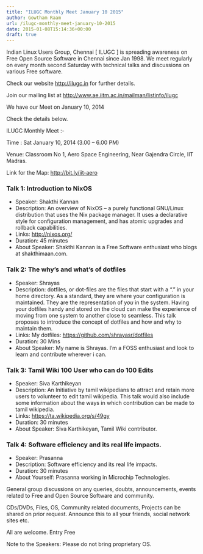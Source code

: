 ```yaml
---
title: "ILUGC Monthly Meet January 10 2015"
author: Gowtham Raam
url: /ilugc-monthly-meet-january-10-2015
date: 2015-01-08T15:14:36+00:00
draft: true
---
```


Indian Linux Users Group, Chennai [ ILUGC ] is spreading awareness on
Free Open Source Software in Chennai since Jan 1998. We meet regularly
on every month second Saturday with technical talks and discussions on
various Free software.

Check our website http://ilugc.in for further details.

Join our mailing list at http://www.ae.iitm.ac.in/mailman/listinfo/ilugc

We have our Meet on January 10, 2014

Check the details below.

ILUGC Monthly Meet :-

Time : Sat January 10, 2014 (3.00 – 6.00 PM)

Venue: Classroom No 1,
Aero Space Engineering,
Near Gajendra Circle,
IIT Madras.

Link for the Map: http://bit.ly/iit-aero

### Talk 1: Introduction to NixOS

* Speaker: Shakthi Kannan
* Description: An overview of NixOS – a purely functional GNU/Linux distribution that uses the Nix package manager. It uses a declarative style for configuration  management, and has atomic upgrades and rollback capabilities.
* Links: http://nixos.org/
* Duration: 45 minutes
* About Speaker: Shakthi Kannan is a Free Software enthusiast who blogs at shakthimaan.com.


### Talk 2: The why’s and what’s of dotfiles

* Speaker: Shrayas
* Description: dotfiles, or dot-files are the files that start with a “.” in your home directory. As a standard, they are where your configuration is maintained. They are  the representation of *you* in the system. Having your dotfiles handy and stored on the cloud can make the experience of moving from one system to another close  to seamless. This talk proposes to introduce the concept of dotfiles and how and why to maintain them.
* Links: My dotfiles: https://github.com/shrayasr/dotfiles
* Duration: 30 Mins
* About Speaker:  My name is Shrayas. I’m a FOSS enthusiast and look to learn and contribute wherever i can.


### Talk 3: Tamil Wiki 100 User who can do 100 Edits

* Speaker: Siva Karthikeyan
* Description: An Initiative by tamil wikipedians to attract and retain more
users to volunteer to edit tamil wikipedia. This talk would also include
some information about the ways in which contribution can be made to tamil
wikipedia.
* Links: https://ta.wikipedia.org/s/49gy
* Duration: 30 minutes
* About Speaker: Siva Karthikeyan, Tamil Wiki contributor.


### Talk 4: Software efficiency and its real life impacts.

* Speaker: Prasanna
* Description:  Software efficiency and its real life impacts.
* Duration: 30 minutes
* About Yourself: Prasanna working in Microchip Technologies.


General group discussions on any queries, doubts, announcements, events related to Free and Open Source Software and community.

CDs/DVDs, Files, OS, Community related documents, Projects can be shared on prior request.
Announce this to all your friends, social network sites etc.

All are welcome. Entry Free

Note to the Speakers: Please do not bring proprietary OS.
